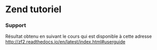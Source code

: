 # Zend tutoriel
### Support
Résultat obtenu en suivant le cours qui est disponible à cette adresse http://zf2.readthedocs.io/en/latest/index.html#userguide
